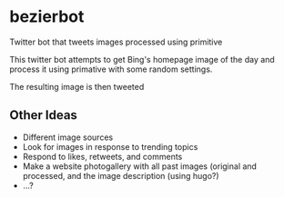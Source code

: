 # bezierbot
Twitter bot that tweets images processed using primitive

This twitter bot attempts to get Bing's homepage image of the day and process it using primative with some random settings.

The resulting image is then tweeted

## Other Ideas

- Different image sources
- Look for images in response to trending topics
- Respond to likes, retweets, and comments
- Make a website photogallery with all past images (original and processed, and the image description (using hugo?)
- ...?
